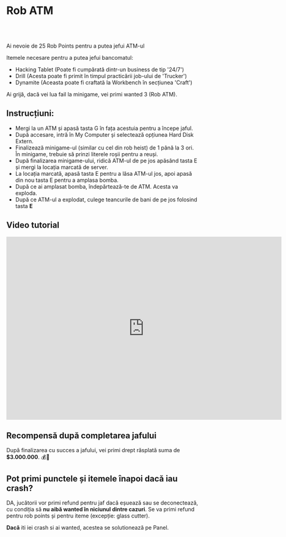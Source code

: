 # Rob ATM
<br><br>
<div class="danger-container">
<p>Ai nevoie de 25 Rob Points pentru a putea jefui ATM-ul</p>
</div>

Itemele necesare pentru a putea jefui bancomatul:

- Hacking Tablet (Poate fi cumpărată dintr-un business de tip '24/7')
- Drill (Acesta poate fi primit în timpul practicării job-ului de 'Trucker')
- Dynamite (Aceasta poate fi craftată la Workbench în secțiunea 'Craft')

Ai grijă, dacă vei lua fail la minigame, vei primi wanted 3 (Rob ATM).

## Instrucțiuni:

- Mergi la un ATM și apasă tasta G în fața acestuia pentru a începe jaful.
- După accesare, intră în My Computer și selectează opțiunea Hard Disk Extern.
- Finalizează minigame-ul (similar cu cel din rob heist) de 1 până la 3 ori. În minigame, trebuie să prinzi literele roșii pentru a reuși.
- După finalizarea minigame-ului, ridică ATM-ul de pe jos apăsând tasta E și mergi la locația marcată de server.
- La locația marcată, apasă tasta E pentru a lăsa ATM-ul jos, apoi apasă din nou tasta E pentru a amplasa bomba.
- După ce ai amplasat bomba, îndepărtează-te de ATM. Acesta va exploda.
- După ce ATM-ul a explodat, culege teancurile de bani de pe jos folosind tasta <b>E</b>

## Video tutorial

<iframe src="https://www.youtube.com/embed/lAjk9xSRppc?si=zjl-Q23cVLbGJtLh&amp;controls=1&amp;rel=0&amp;modestbranding=1&amp;disablekb=1&amp;showinfo=0" 
      width="720" height="480" frameborder="0"  sandbox="allow-scripts allow-same-origin allow-presentation">
</iframe>

## Recompensă după completarea jafului

După finalizarea cu succes a jafului, vei primi drept răsplată suma de **$3.000.000**. 💰🎉

## Pot primi punctele și itemele înapoi dacă iau crash?

DA, jucătorii vor primi refund pentru jaf dacă eșuează sau se deconectează, cu condiția să **nu aibă wanted în niciunul dintre cazuri**.
Se va primi refund pentru rob points și pentru iteme (excepție: glass cutter).

**Dacă** iti iei crash si ai wanted, acestea se solutionează pe Panel.
